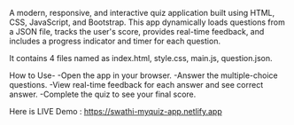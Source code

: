 A modern, responsive, and interactive quiz application built using HTML, CSS, JavaScript, and Bootstrap. This app dynamically loads questions from a JSON file, tracks the user's score, provides real-time feedback, and includes a progress indicator and timer for each question.

It contains 4 files named as index.html, style.css, main.js, question.json.

How to Use-
-Open the app in your browser.
-Answer the multiple-choice questions.
-View real-time feedback for each answer and see correct answer.
-Complete the quiz to see your final score.

Here is LIVE Demo : https://swathi-myquiz-app.netlify.app

